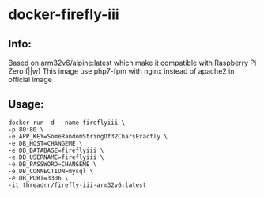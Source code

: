 # docker-firefly-iii

## Info:
Based on arm32v6/alpine:latest which make it compatible with Raspberry Pi Zero (||w)
This image use php7-fpm with nginx instead of apache2 in official image

## Usage:
`docker run -d --name fireflyiii \`  
`-p 80:80 \`  
`-e APP_KEY=SomeRandomStringOf32CharsExactly \`  
`-e DB_HOST=CHANGEME \`  
`-e DB_DATABASE=fireflyiii \`  
`-e DB_USERNAME=fireflyiii \`  
`-e DB_PASSWORD=CHANGEME \`  
`-e DB_CONNECTION=mysql \`  
`-e DB_PORT=3306 \`  
`-it threadrr/firefly-iii-arm32v6:latest`
